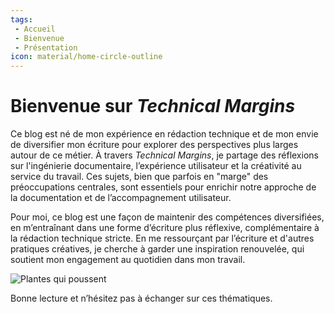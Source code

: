 ```yaml
---
tags:
 - Accueil
 - Bienvenue
 - Présentation
icon: material/home-circle-outline
---
```


# **Bienvenue sur *Technical Margins***

Ce blog est né de mon expérience en rédaction technique et de mon envie de diversifier mon écriture pour explorer des perspectives plus larges autour de ce métier. À travers *Technical Margins*, je partage des réflexions sur l'ingénierie documentaire, l’expérience utilisateur et la créativité au service du travail. Ces sujets, bien que parfois en "marge" des préoccupations centrales, sont essentiels pour enrichir notre approche de la documentation et de l’accompagnement utilisateur.

Pour moi, ce blog est une façon de maintenir des compétences diversifiées, en m’entraînant dans une forme d’écriture plus réflexive, complémentaire à la rédaction technique stricte. En me ressourçant par l’écriture et d'autres pratiques créatives, je cherche à garder une inspiration renouvelée, qui soutient mon engagement au quotidien dans mon travail.

![Plantes qui poussent](https://images-wixmp-ed30a86b8c4ca887773594c2.wixmp.com/f/09c917d0-f5ca-4b29-a706-5e3ed5489e13/digqx4w-0257921f-3c52-4d33-a377-ef0f8f222901.jpg/v1/fill/w_900,h_783,q_75,strp/pots_doodles_by_li__lon_digqx4w-fullview.jpg?token=eyJ0eXAiOiJKV1QiLCJhbGciOiJIUzI1NiJ9.eyJzdWIiOiJ1cm46YXBwOjdlMGQxODg5ODIyNjQzNzNhNWYwZDQxNWVhMGQyNmUwIiwiaXNzIjoidXJuOmFwcDo3ZTBkMTg4OTgyMjY0MzczYTVmMGQ0MTVlYTBkMjZlMCIsIm9iaiI6W1t7ImhlaWdodCI6Ijw9NzgzIiwicGF0aCI6IlwvZlwvMDljOTE3ZDAtZjVjYS00YjI5LWE3MDYtNWUzZWQ1NDg5ZTEzXC9kaWdxeDR3LTAyNTc5MjFmLTNjNTItNGQzMy1hMzc3LWVmMGY4ZjIyMjkwMS5qcGciLCJ3aWR0aCI6Ijw9OTAwIn1dXSwiYXVkIjpbInVybjpzZXJ2aWNlOmltYWdlLm9wZXJhdGlvbnMiXX0.Rlra3xNqZUcDyPkpf2geNTZuBRor2-7Flrdj9pCT0gk)

Bonne lecture et n’hésitez pas à échanger sur ces thématiques.
